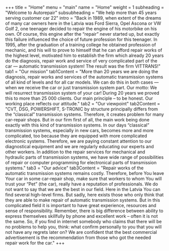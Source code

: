 +++
title = "Home"
menu = "main"
name = "Home"
weight = 1
subheading = "Welcome to Autorepair"
subsubheading = "We help more than 45 years serving customer car 22"
intro = "Back in 1989, when extent of the dreams of many car owners here in the Latvia was Ford Sierra, Opel Ascona or VW Golf 2, one teenager decided to repair the engine of his motorbike on his own. Of course, this engine after the “repair” never started up, but exactly this failure influenced the choice of future profession for this teenager. In 1995, after the graduation of a training college he obtained profession of mechanic, and his will to prove to himself that he can afford repair works of the highest level, motivated him to establish the firm which already 20 years do the diagnosis, repair work and service of very complicated part of the car — automatic transmission system! The result was the firm VITTRANS!"
tab1 = "Our mission"
tab1Content = "More than 20 years we are doing the diagnosis, repair works and services of the automatic transmission systems of all kind of levels and for all car models. We can do this in both cases — when we receive the car or just transmission system part. Our motto: We will resurrect transmission system of your car! During 20 years we proved this to more than 25 000 clients. Our main principle – to be honest. Our working place reflects our attitude."
tab2 = "Our viewpoint"
tab2Content = "CVT, DSG, POWERSHIFT, S-TRONIC by structure principally differs from the “classical” transmission systems. Therefore, it creates problem for many car-repair shops. But in our firm first of all, the main work being done exactly with this kind of transmission systems. In our days “classical” transmission systems, especially in new cars, becomes more and more complicated, too because they are equipped with more complicated electronic systems. Therefore, we are paying constant attention to our diagnostical equipment and we are regularly educating our experts and other workers. In addition to the repair services for mechanical and hydraulic parts of transmission systems, we have wide range of possibilities of repair or computer programming for electronical parts of transmission systems."
tab3 = "Our advice"
tab3Content = "Repair works of the automatic transmission systems remains costly. Therefore, before You leave Your car in some car-repair shop, make sure that workers to whom You will trust your “Pet” (the car), really have a reputation of professionals. We do not want to say that we are the best in our field. Here in the Latvia You can find several high-level firms. But sadly, here exists those who only think that they are able to make repair of automatic transmission systems. But in this complicated field it is important to have great experience, resources and sense of responsibility. Remember, there is big difference between ability to express themselves skillfully by phone and excellent work – often it is not the same. So, if you find in internet somebody who claims that there will be no problems to help you, think: what confirm personally to you that you will not have any regrets later on? We are confident that the best commercial advertisement is the recommendation from those who got the needed repair work for the car."
+++
